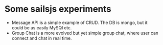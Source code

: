 # Some sailsjs experiments
* Message API is a simple example of CRUD. The DB is mongo, but it could be as easily MySQl etc.
* Group Chat is a more evolved but yet simple group chat, where user can connect and chat in real time.